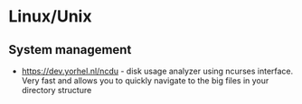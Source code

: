 # Linux/Unix
## System management
* https://dev.yorhel.nl/ncdu - disk usage analyzer using ncurses interface. Very fast and allows you to quickly navigate to the big files in your directory structure
